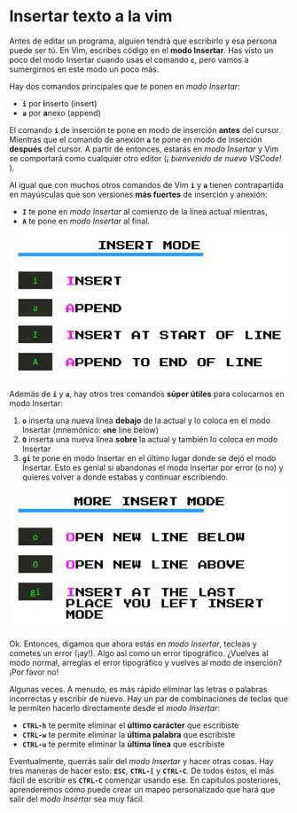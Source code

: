 # Insertar texto a la vim

Antes de editar un programa, alguien tendrá que escribirlo y esa persona puede ser tú. En Vim, escribes código en el **modo Insertar**. Has visto un poco del modo Insertar cuando usas el comando **`c`**, pero vamos a sumergirnos en este modo un poco más.

Hay dos comandos principales que te ponen en *modo Insertar*:

- **`i`** por **i**nserto (insert)
- **`a`** por **a**nexo (append)

El comando **`i`** de inserción te pone en modo de inserción **antes** del cursor. Mientras que el comando de anexión **`a`** te pone en modo de inserción **después** del cursor. A partir de entonces, estarás en *modo Insertar* y Vim se comportará como cualquier otro editor (*¡ bienvenido de nuevo VSCode!* ).

Al igual que con muchos otros comandos de Vim **`i`** y **`a`** tienen contrapartida en mayúsculas que son versiones **más fuertes** de inserción y anexión:

- **`I`** te pone en *modo Insertar* al comienzo de la línea actual mientras,
- **`A`** te pone en *modo Insertar* al final.

![Insertar comandos de modo](./img/vim-insert-mode.jpg)

Además de **`i`** y **`a`**, hay otros tres comandos **súper útiles** para colocarnos en modo Insertar:

1. **`o`** inserta una nueva línea **debajo** de la actual y lo coloca en el modo Insertar (mnemónico: **`o`ne** line below)
2. **`O`** inserta una nueva línea **sobre** la actual y también lo coloca en modo Insertar
3. **`gi`** te pone en modo Insertar en el último lugar donde se dejó el modo Insertar. Esto es genial si abandonas el modo Insertar por error (o no) y quieres volver a donde estabas y continuar escribiendo.

![Más comandos de modo Insertar](./img/vim-more-insert-mode.jpg)

Ok. Entonces, digamos que ahora estás en *modo Insertar*, tecleas y cometes un error (¡ay!). Algo así como un error tipográfico. ¿Vuelves al modo normal, arreglas el error tipográfico y vuelves al modo de inserción? ¡Por favor no!

Algunas veces. A menudo, es más rápido eliminar las letras o palabras incorrectas y escribir de nuevo. Hay un par de combinaciones de teclas que le permiten hacerlo directamente desde el *modo Insertar*:

- **`CTRL-h`** te permite eliminar el **último carácter** que escribiste
- **`CTRL-w`** te permite eliminar la **última palabra** que escribiste
- **`CTRL-u`** te permite eliminar la **última línea** que escribiste

Eventualmente, querrás salir del *modo Insertar* y hacer otras cosas. Hay tres maneras de hacer esto: **`ESC`**, **`CTRL-[`** y **`CTRL-C`**. De todos éstos, el más fácil de escribir es **`CTRL-C`** comenzar usando ese. En capítulos posteriores, aprenderemos cómo puede crear un mapeo personalizado que hará que salir del *modo Insertar* sea muy fácil.
